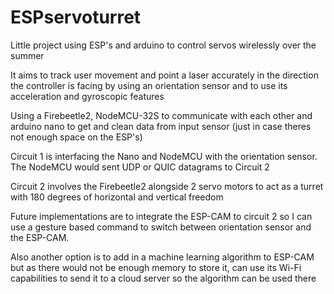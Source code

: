 # ESPservoturret
Little project using ESP's and arduino to control servos wirelessly over the summer

It aims to track user movement and point a laser accurately in the direction the controller is facing by using an orientation sensor and to use its acceleration and gyroscopic features

Using a Firebeetle2, NodeMCU-32S to communicate with each other and arduino nano to get and clean data from input sensor (just in case theres not enough space on the ESP's)

Circuit 1 is interfacing the Nano and NodeMCU with the orientation sensor. The NodeMCU would sent UDP or QUIC datagrams to Circuit 2

Circuit 2 involves the Firebeetle2 alongside 2 servo motors to act as a turret with 180 degrees of horizontal and vertical freedom

Future implementations are to integrate the ESP-CAM to circuit 2 so I can use a gesture based command to switch between orientation sensor and the ESP-CAM.

Also another option is to add in a machine learning algorithm to ESP-CAM but as there would not be enough memory to store it, can use its Wi-Fi capabilities to send it to a cloud server so the algorithm can be used there
